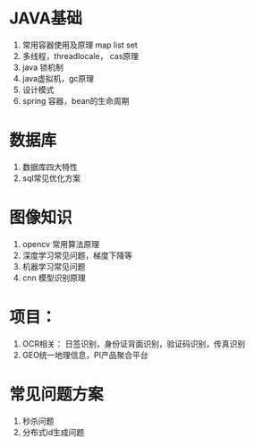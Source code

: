 # JAVA基础
1. 常用容器使用及原理
	map  list set
2. 多线程，threadlocale， cas原理
3. java 锁机制
4. java虚拟机，gc原理
5. 设计模式
6. spring 容器，bean的生命周期
# 数据库
1. 数据库四大特性
2. sql常见优化方案

# 图像知识
1. opencv 常用算法原理
2. 深度学习常见问题，梯度下降等
3. 机器学习常见问题
4. cnn 模型识别原理

# 项目：
1. OCR相关： 日签识别，身份证背面识别，验证码识别，传真识别
2. GEO统一地理信息，PI产品聚合平台

# 常见问题方案
1. 秒杀问题
2. 分布式id生成问题